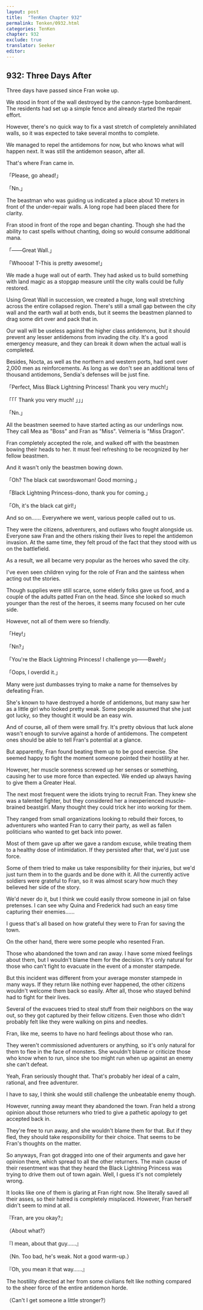 ```yaml
---
layout: post
title:  "TenKen Chapter 932"
permalink: Tenken/0932.html
categories: TenKen
chapter: 932
exclude: true
translator: Seeker
editor: 
---
```

<h2>932: Three Days After</h2>

 Three days have passed since Fran woke up.

 We stood in front of the wall destroyed by the cannon-type bombardment. The residents had set up a simple fence and already started the repair effort.

 However, there's no quick way to fix a vast stretch of completely annihilated walls, so it was expected to take several months to complete.

 We managed to repel the antidemons for now, but who knows what will happen next. It was still the antidemon season, after all.

 That's where Fran came in.

「Please, go ahead!」

「Nn.」

 The beastman who was guiding us indicated a place about 10 meters in front of the under-repair walls. A long rope had been placed there for clarity.

 Fran stood in front of the rope and began chanting. Though she had the ability to cast spells without chanting, doing so would consume additional mana.

「――Great Wall.」

「Whoooa! T-This is pretty awesome!」

 We made a huge wall out of earth. They had asked us to build something with land magic as a stopgap measure until the city walls could be fully restored.

 Using Great Wall in succession, we created a huge, long wall stretching across the entire collapsed region. There's still a small gap between the city wall and the earth wall at both ends, but it seems the beastmen planned to drag some dirt over and pack that in.

 Our wall will be useless against the higher class antidemons, but it should prevent any lesser antidemons from invading the city. It's a good emergency measure, and they can break it down when the actual wall is completed.

 Besides, Nocta, as well as the northern and western ports, had sent over 2,000 men as reinforcements. As long as we don't see an additional tens of thousand antidemons, Sendia's defenses will be just fine.

「Perfect, Miss Black Lightning Princess! Thank you very much!」

「「「 Thank you very much! 」」」

「Nn.」

 All the beastmen seemed to have started acting as our underlings now. They call Mea as "Boss" and Fran as "Miss". Velmeria is "Miss Dragon".

 Fran completely accepted the role, and walked off with the beastmen bowing their heads to her. It must feel refreshing to be recognized by her fellow beastmen.

 And it wasn't only the beastmen bowing down.

「Oh? The black cat swordswoman! Good morning.」

「Black Lightning Princess-dono, thank you for coming.」

「Oh, it's the black cat girl!」

 And so on…… Everywhere we went, various people called out to us.

 They were the citizens, adventurers, and outlaws who fought alongside us. Everyone saw Fran and the others risking their lives to repel the antidemon invasion. At the same time, they felt proud of the fact that they stood with us on the battlefield.

 As a result, we all became very popular as the heroes who saved the city.

 I've even seen children vying for the role of Fran and the saintess when acting out the stories.

 Though supplies were still scarce, some elderly folks gave us food, and a couple of the adults patted Fran on the head. Since she looked so much younger than the rest of the heroes, it seems many focused on her cute side.

 However, not all of them were so friendly.

「Hey!」

「Nn?」

「You're the Black Lightning Princess! I challenge yo――Bweh!」

「Oops, I overdid it.」

 Many were just dumbasses trying to make a name for themselves by defeating Fran.

 She's known to have destroyed a horde of antidemons, but many saw her as a little girl who looked pretty weak. Some people assumed that she just got lucky, so they thought it would be an easy win.

 And of course, all of them were small fry. It's pretty obvious that luck alone wasn't enough to survive against a horde of antidemons. The competent ones should be able to tell Fran's potential at a glance.

 But apparently, Fran found beating them up to be good exercise. She seemed happy to fight the moment someone pointed their hostility at her.

 However, her muscle soreness screwed up her senses or something, causing her to use more force than expected. We ended up always having to give them a Greater Heal.

 The next most frequent were the idiots trying to recruit Fran. They knew she was a talented fighter, but they considered her a inexperienced muscle-brained beastgirl. Many thought they could trick her into working for them.

 They ranged from small organizations looking to rebuild their forces, to adventurers who wanted Fran to carry their party, as well as fallen politicians who wanted to get back into power.

 Most of them gave up after we gave a random excuse, while treating them to a healthy dose of intimidation. If they persisted after that, we'd just use force.

 Some of them tried to make us take responsibility for their injuries, but we'd just turn them in to the guards and be done with it. All the currently active soldiers were grateful to Fran, so it was almost scary how much they believed her side of the story.

 We'd never do it, but I think we could easily throw someone in jail on false pretenses. I can see why Quina and Frederick had such an easy time capturing their enemies……

 I guess that's all based on how grateful they were to Fran for saving the town.

 On the other hand, there were some people who resented Fran.

 Those who abandoned the town and ran away. I have some mixed feelings about them, but I wouldn't blame them for the decision. It's only natural for those who can't fight to evacuate in the event of a monster stampede.

 But this incident was different from your average monster stampede in many ways. If they return like nothing ever happened, the other citizens wouldn't welcome them back so easily. After all, those who stayed behind had to fight for their lives.

 Several of the evacuees tried to steal stuff from their neighbors on the way out, so they got captured by their fellow citizens. Even those who didn't probably felt like they were walking on pins and needles.

 Fran, like me, seems to have no hard feelings about those who ran.

 They weren't commissioned adventurers or anything, so it's only natural for them to flee in the face of monsters. She wouldn't blame or criticize those who know when to run, since she too might run when up against an enemy she can't defeat.

 Yeah, Fran seriously thought that. That's probably her ideal of a calm, rational, and free adventurer.

 I have to say, I think she would still challenge the unbeatable enemy though.

 However, running away meant they abandoned the town. Fran held a strong opinion about those returners who tried to give a pathetic apology to get accepted back in.

 They're free to run away, and she wouldn't blame them for that. But if they fled, they should take responsibility for their choice. That seems to be Fran's thoughts on the matter.

 So anyways, Fran got dragged into one of their arguments and gave her opinion there, which spread to all the other returners. The main cause of their resentment was that they heard the Black Lightning Princess was trying to drive them out of town again. Well, I guess it's not completely wrong.

 It looks like one of them is glaring at Fran right now. She literally saved all their asses, so their hatred is completely misplaced. However, Fran herself didn't seem to mind at all.

『Fran, are you okay?』

（About what?）

『I mean, about that guy……』

（Nn. Too bad, he's weak. Not a good warm-up.）

『Oh, you mean it that way……』

 The hostility directed at her from some civilians felt like nothing compared to the sheer force of the entire antidemon horde.

（Can't I get someone a little stronger?）



